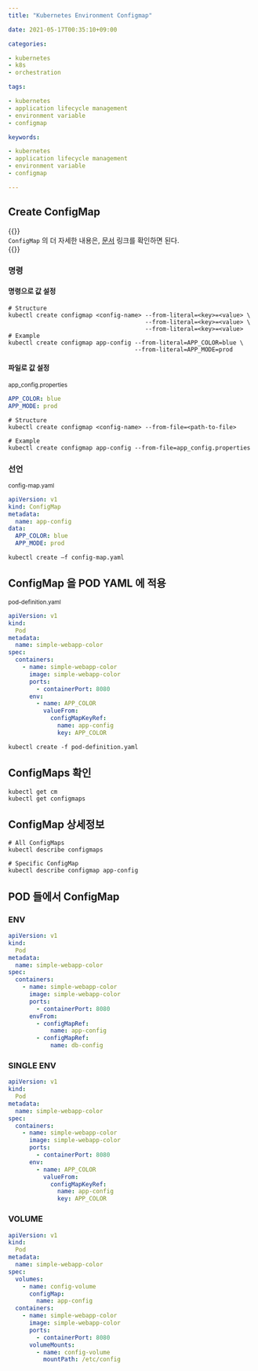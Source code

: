 ```yaml
---
title: "Kubernetes Environment Configmap"

date: 2021-05-17T00:35:10+09:00

categories:

- kubernetes
- k8s
- orchestration

tags:

- kubernetes
- application lifecycle management
- environment variable
- configmap

keywords:

- kubernetes
- application lifecycle management
- environment variable
- configmap

---
```


## Create ConfigMap

{{<admonition note ConfigMap true>}}  
`ConfigMap` 의 더 자세한 내용은, [문서](https://kubernetes.io/docs/tasks/configure-pod-container/configure-pod-configmap/) 링크를 확인하면 된다.  
{{</admonition>}}

### 명령

#### 명령으로 값 설정

```shell
# Structure
kubectl create configmap <config-name> --from-literal=<key>=<value> \
                                       --from-literal=<key>=<value> \
                                       --from-literal=<key>=<value>
# Example
kubectl create configmap app-config --from-literal=APP_COLOR=blue \
                                    --from-literal=APP_MODE=prod
```

#### 파일로 값 설정

<sub>app_config.properties</sub>

```yaml
APP_COLOR: blue
APP_MODE: prod
```

```shell
# Structure
kubectl create configmap <config-name> --from-file=<path-to-file>

# Example
kubectl create configmap app-config --from-file=app_config.properties
```

### 선언

<sub>config-map.yaml</sub>

```yaml
apiVersion: v1
kind: ConfigMap
metadata:
  name: app-config
data:
  APP_COLOR: blue
  APP_MODE: prod
```

```shell
kubectl create –f config-map.yaml
```

## ConfigMap 을 POD YAML 에 적용

<sub>pod-definition.yaml</sub>

```yaml
apiVersion: v1
kind:
  Pod
metadata:
  name: simple-webapp-color
spec:
  containers:
    - name: simple-webapp-color
      image: simple-webapp-color
      ports:
        - containerPort: 8080
      env:
        - name: APP_COLOR
          valueFrom:
            configMapKeyRef:
              name: app-config
              key: APP_COLOR
```

```shell
kubectl create -f pod-definition.yaml
```

## ConfigMaps 확인

```shell
kubectl get cm
kubectl get configmaps
```

## ConfigMap 상세정보

```shell
# All ConfigMaps
kubectl describe configmaps

# Specific ConfigMap
kubectl describe configmap app-config
```

## POD 들에서 ConfigMap

### ENV

```yaml
apiVersion: v1
kind:
  Pod
metadata:
  name: simple-webapp-color
spec:
  containers:
    - name: simple-webapp-color
      image: simple-webapp-color
      ports:
        - containerPort: 8080
      envFrom:
        - configMapRef:
            name: app-config
        - configMapRef:
            name: db-config
```

### SINGLE ENV

```yaml
apiVersion: v1
kind:
  Pod
metadata:
  name: simple-webapp-color
spec:
  containers:
    - name: simple-webapp-color
      image: simple-webapp-color
      ports:
        - containerPort: 8080
      env:
        - name: APP_COLOR
          valueFrom:
            configMapKeyRef:
              name: app-config
              key: APP_COLOR
```

### VOLUME

```yaml
apiVersion: v1
kind:
  Pod
metadata:
  name: simple-webapp-color
spec:
  volumes:
    - name: config-volume
      configMap:
        name: app-config
  containers:
    - name: simple-webapp-color
      image: simple-webapp-color
      ports:
        - containerPort: 8080
      volumeMounts:
        - name: config-volume
          mountPath: /etc/config
```

